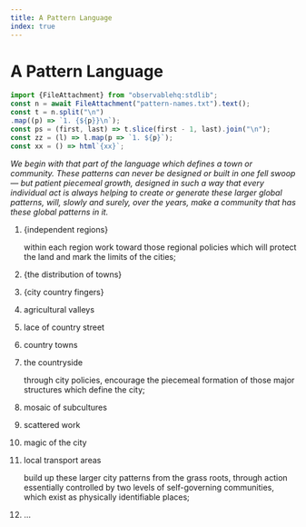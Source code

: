 ```yaml
---
title: A Pattern Language
index: true
---
```

# A Pattern Language

```js
import {FileAttachment} from "observablehq:stdlib";
const n = await FileAttachment("pattern-names.txt").text();
const t = n.split("\n")
.map((p) => `1. {${p}}\n`);
const ps = (first, last) => t.slice(first - 1, last).join("\n");
const zz = (l) => l.map(p => `1. ${p}`);
const xx = () => html`{xx}`;
```

_We begin with that part of the language which defines a town or community. These patterns can never be designed or built in one fell swoop — but patient piecemeal growth, designed in such a way that every individual act is always helping to create or generate these larger global patterns, will, slowly and surely, over the years, make a community that has these global patterns in it._

1. {independent regions}

   within each region work toward those regional policies which will protect the land and mark the limits of the cities;

1. {the distribution of towns}
1. {city country fingers}
1. agricultural valleys
1. lace of country street
1. country towns
1. the countryside

   through city policies, encourage the piecemeal formation of those major structures which define the city;

1. mosaic of subcultures
1. scattered work
1. magic of the city
1. local transport areas

   build up these larger city patterns from the grass roots, through action essentially controlled by two levels of self-governing communities, which exist as physically identifiable places;

1. …

